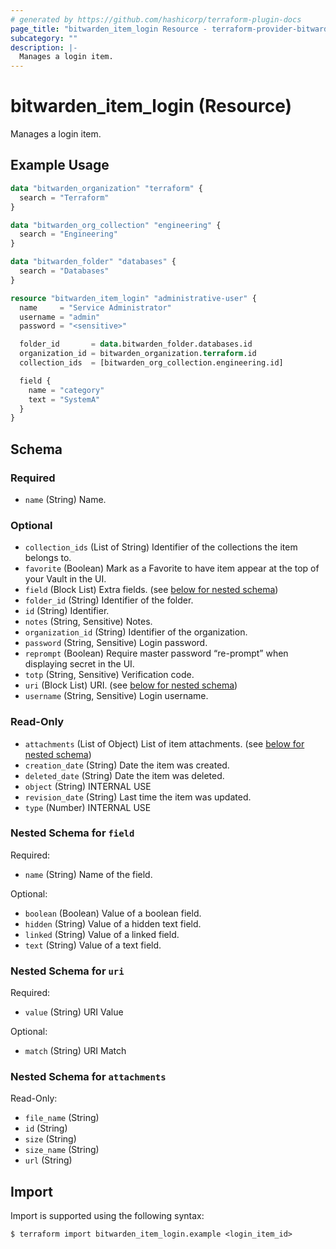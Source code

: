 ```yaml
---
# generated by https://github.com/hashicorp/terraform-plugin-docs
page_title: "bitwarden_item_login Resource - terraform-provider-bitwarden"
subcategory: ""
description: |-
  Manages a login item.
---
```


# bitwarden_item_login (Resource)

Manages a login item.

## Example Usage

```terraform
data "bitwarden_organization" "terraform" {
  search = "Terraform"
}

data "bitwarden_org_collection" "engineering" {
  search = "Engineering"
}

data "bitwarden_folder" "databases" {
  search = "Databases"
}

resource "bitwarden_item_login" "administrative-user" {
  name     = "Service Administrator"
  username = "admin"
  password = "<sensitive>"

  folder_id       = data.bitwarden_folder.databases.id
  organization_id = bitwarden_organization.terraform.id
  collection_ids  = [bitwarden_org_collection.engineering.id]

  field {
    name = "category"
    text = "SystemA"
  }
}
```

<!-- schema generated by tfplugindocs -->
## Schema

### Required

- `name` (String) Name.

### Optional

- `collection_ids` (List of String) Identifier of the collections the item belongs to.
- `favorite` (Boolean) Mark as a Favorite to have item appear at the top of your Vault in the UI.
- `field` (Block List) Extra fields. (see [below for nested schema](#nestedblock--field))
- `folder_id` (String) Identifier of the folder.
- `id` (String) Identifier.
- `notes` (String, Sensitive) Notes.
- `organization_id` (String) Identifier of the organization.
- `password` (String, Sensitive) Login password.
- `reprompt` (Boolean) Require master password “re-prompt” when displaying secret in the UI.
- `totp` (String, Sensitive) Verification code.
- `uri` (Block List) URI. (see [below for nested schema](#nestedblock--uri))
- `username` (String, Sensitive) Login username.

### Read-Only

- `attachments` (List of Object) List of item attachments. (see [below for nested schema](#nestedatt--attachments))
- `creation_date` (String) Date the item was created.
- `deleted_date` (String) Date the item was deleted.
- `object` (String) INTERNAL USE
- `revision_date` (String) Last time the item was updated.
- `type` (Number) INTERNAL USE

<a id="nestedblock--field"></a>
### Nested Schema for `field`

Required:

- `name` (String) Name of the field.

Optional:

- `boolean` (Boolean) Value of a boolean field.
- `hidden` (String) Value of a hidden text field.
- `linked` (String) Value of a linked field.
- `text` (String) Value of a text field.


<a id="nestedblock--uri"></a>
### Nested Schema for `uri`

Required:

- `value` (String) URI Value

Optional:

- `match` (String) URI Match


<a id="nestedatt--attachments"></a>
### Nested Schema for `attachments`

Read-Only:

- `file_name` (String)
- `id` (String)
- `size` (String)
- `size_name` (String)
- `url` (String)

## Import

Import is supported using the following syntax:

```shell
$ terraform import bitwarden_item_login.example <login_item_id>
```
